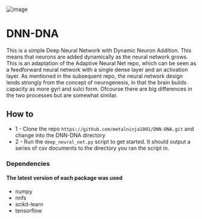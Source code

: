![image](https://github.com/metalninja1001/DNN-DNA/assets/101802030/beb4e4b0-6320-40e0-bcf1-b316c6038b8d)


# DNN-DNA
This is a simple Deep Neural Network with Dynamic Neuron Addition. This means that neurons are added dynamically as the neural network grows. This is an adaptation of the Adaptive Neural Net repo, which can be seen as a feedforward neural network with a single dense layer and an activation layer. As mentioned in the subsequent repo, the neural network design lends strongly from the concept of neurogenesis, in that the brain builds capacity as more gyri and sulci form. Ofcourse there are big differences in the two processes but are somewhat similar. 

## How to
- 1 - Clone the repo `https://github.com/metalninja1001/DNN-DNA.git` and change into the DNN-DNA directory
- 2 - Run the `deep_neural_net.py` script to get started. It should output a series of csv documents to the directory you ran the script in.  


### Dependencies
#### The latest version of each package was used
- numpy
- nnfs
- scikit-learn
- tensorflow
